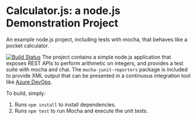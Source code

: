 Calculator.js: a node.js Demonstration Project
==============================================
An example node.js project, including tests with mocha, that behaves like
a pocket calculator.

[![Build Status](https://dev.azure.com/christianlcampos/Enabling%20Continuous%20Integration%20with%20Azure%20Pipelines/_apis/build/status/chcampos.calculator?branchName=refs%2Fpull%2F1%2Fmerge)](https://dev.azure.com/christianlcampos/Enabling%20Continuous%20Integration%20with%20Azure%20Pipelines/_build/latest?definitionId=8&branchName=refs%2Fpull%2F1%2Fmerge)
The project contains a simple node.js application that exposes REST APIs
to perform arithmetic on integers, and provides a test suite with mocha
and chai.  The `mocha-junit-reporters` package is included to provide XML
output that can be presented in a continuous integration tool like
[Azure DevOps](https://azure.com/devops).

To build, simply:

1. Runs `npm install` to install dependencies.
2. Runs `npm test` to run Mocha and execute the unit tests.


